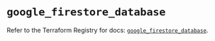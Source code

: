 # `google_firestore_database`

Refer to the Terraform Registry for docs: [`google_firestore_database`](https://registry.terraform.io/providers/hashicorp/google-beta/6.16.0/docs/resources/google_firestore_database).
